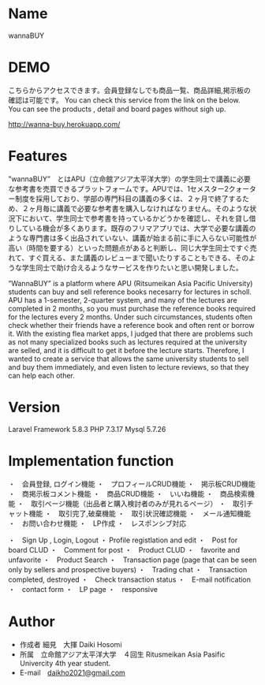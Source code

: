 # Name

wannaBUY

# DEMO
こちらからアクセスできます。会員登録なしでも商品一覧、商品詳細,掲示板の確認は可能です。
You can check this service from the link on the below.　You can see the products , detail and board pages without sigh up.

http://wanna-buy.herokuapp.com/


# Features

”wannaBUY”　とはAPU（立命館アジア太平洋大学）の学生同士で講義に必要な参考書を売買できるプラットフォームです。APUでは、1セメスター2クォーター制度を採用しており、学部の専門科目の講義の多くは、２ヶ月で終了するため、２ヶ月毎に講義で必要な参考書を購入しなければなりません。そのような状況下において、学生同士で参考書を持っているかどうかを確認し、それを貸し借りしている機会が多くあります。既存のフリマアプリでは、大学で必要な講義のような専門書は多く出品されていない、講義が始まる前に手に入らない可能性が高い（時間を要する）といった問題点があると判断し、同じ大学生同士ですぐ売れて、すぐ買える、また講義のレビューまで聞いたりすることもできる、そのような学生同士で助け合えるようなサービスを作りたいと思い開発しました。

”WannaBUY” is a platform where APU (Ritsumeikan Asia Pacific University) students can buy and sell reference books necesarry for lectures in scholl. APU has a 1-semester, 2-quarter system, and many of the lectures are completed in 2 months, so you must purchase the reference books required for the lectures every 2 months. Under such circumstances, students often check whether their friends have a reference book and often rent or borrow it. With the existing flea market apps, I judged that there are problems such as not many specialized books such as lectures required at the university are selled, and it is difficult to get it before the lecture starts. Therefore, I wanted to create a service that allows the same university students to sell and buy them immediately, and even listen to lecture reviews, so that they can help each other.

# Version
Laravel Framework 5.8.3
PHP 7.3.17
Mysql 5.7.26


# Implementation function

 ・　会員登録, ログイン機能
 ・　プロフィールCRUD機能
 ・　掲示板CRUD機能
 ・　商掲示板コメント機能
 ・　商品CRUD機能
 ・　いいね機能
 ・　商品検索機能
 ・　取引ページ機能（出品者と購入検討者のみが見れるページ）
 ・　取引チャット機能
 ・　取引完了,破棄機能
 ・　取引状況確認機能
 ・　メール通知機能
 ・　お問い合わせ機能
 ・　LP作成
 ・　レスポンシブ対応
 
 ・　Sign Up , Login, Logout
 ・  Profile registlation and edit
 ・　Post for board CLUD
 ・　Comment for post 
 ・　Product CLUD
 ・　favorite and unfavorite
 ・　Product Search
 ・　Transaction page (page that can be seen only by sellers and prospective buyers)
 ・　Trading chat
 ・　Transaction completed, destroyed
 ・　Check transaction status
 ・　E-mail notification
 ・　contact form
 ・　LP page
 ・　responsive


# Author

* 作成者 細見　大揮 Daiki Hosomi
* 所属　立命館アジア太平洋大学　４回生 Ritusmeikan Asia Pasific Univercity 4th year student.
* E-mail　daikho2021@gmail.com
